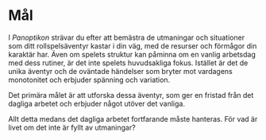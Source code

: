# Mål

I *Panoptikon* strävar du efter att bemästra de utmaningar och situationer som ditt rollspelsäventyr kastar i din väg, med de resurser och förmågor din karaktär har. Även om spelets struktur kan påminna om en vanlig arbetsdag med dess rutiner, är det inte spelets huvudsakliga fokus. Istället är det de unika äventyr och de oväntade händelser som bryter mot vardagens monotonitet och erbjuder spänning och variation.

Det primära målet är att utforska dessa äventyr, som ger en fristad från det dagliga arbetet och erbjuder något utöver det vanliga.

Allt detta medans det dagliga arbetet fortfarande måste hanteras. För vad är livet om det inte är fyllt av utmaningar?

